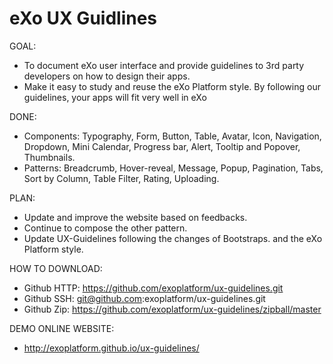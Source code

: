 eXo UX Guidlines
====================

GOAL: 
- To document eXo user interface and provide guidelines to 3rd party developers on how to design their apps.
- Make it easy to study and reuse the eXo Platform style. By following our guidelines, your apps will fit very well in eXo

DONE:
- Components: Typography, Form, Button, Table, Avatar, Icon, Navigation, Dropdown, Mini Calendar, Progress bar, Alert, Tooltip and Popover, Thumbnails.
- Patterns: Breadcrumb, Hover-reveal, Message, Popup, Pagination, Tabs, Sort by Column, Table Filter, Rating, Uploading.

PLAN:
- Update and improve the website based on feedbacks.
- Continue to compose the other pattern.
- Update UX-Guidelines following the changes of Bootstraps. and the eXo Platform style.

HOW TO DOWNLOAD:
- Github HTTP: https://github.com/exoplatform/ux-guidelines.git
- Github SSH: git@github.com:exoplatform/ux-guidelines.git
- Github Zip: https://github.com/exoplatform/ux-guidelines/zipball/master

DEMO ONLINE WEBSITE:
- http://exoplatform.github.io/ux-guidelines/





